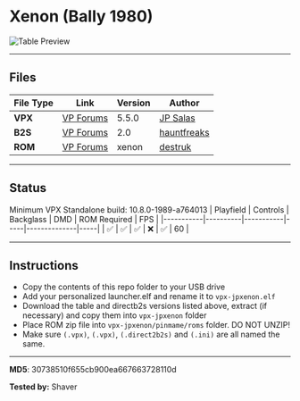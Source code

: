 # Xenon (Bally 1980)

![Table Preview](../../images/vpx-jps-xenon-preview.png)

---

## Files
| File Type | Link | Version | Author | 
|-----------|--------|----------|--------------|
| **VPX** | [VP Forums](https://www.vpforums.org/index.php?app=downloads&showfile=12098) | 5.5.0 | [JP Salas](https://www.vpforums.org/index.php?showuser=277) |
| **B2S** | [VP Forums](https://vpuniverse.com/files/file/16711-xenon-bally-1980-b2s/) | 2.0 | [hauntfreaks](https://www.vpforums.org/index.php?showuser=73849) |
| **ROM** | [VP Forums](https://www.vpforums.org/index.php?app=downloads&showfile=671) | xenon | [destruk](https://www.vpforums.org/index.php?showuser=5) |

---

## Status 
Minimum VPX Standalone build: 10.8.0-1989-a764013
| Playfield | Controls | Backglass | DMD | ROM Required | FPS | 
|-----------|----------|-----------|-----|--------------|-----|
| :white_check_mark: | :white_check_mark: | :white_check_mark: | :x: | :white_check_mark: | 60 |

---

## Instructions

- Copy the contents of this repo folder to your USB drive
- Add your personalized launcher.elf and rename it to `vpx-jpxenon.elf`
- Download the table and directb2s versions listed above, extract (if necessary) and copy them into `vpx-jpxenon` folder
- Place ROM zip file into `vpx-jpxenon/pinmame/roms` folder. DO NOT UNZIP!
- Make sure `(.vpx)`, `(.vpx)`, `(.direct2b2s)` and `(.ini)` are all named the same.

---

**MD5**: 30738510f655cb900ea667663728110d

**Tested by:** Shaver
